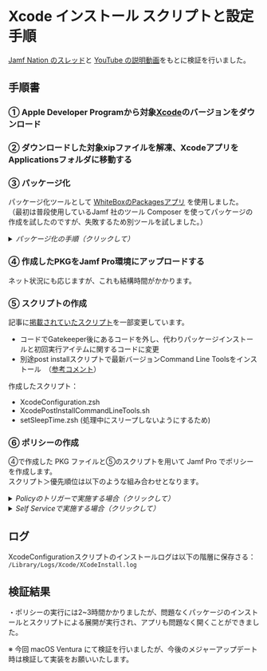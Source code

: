 # Xcode インストール スクリプトと設定手順

[Jamf Nation のスレッド](https://community.jamf.com/t5/jamf-pro/using-jamf-to-deploy-xcode-13-2-1-for-macos-12-3-monterey/td-p/264108)と [YouTube の説明動画](https://www.youtube.com/watch?v=FAqE-KiNJKs)をもとに検証を行いました。

## 手順書

### ① Apple Developer Programから対象[Xcode](https://developer.apple.com/download/all/?q=Xcode)のバージョンをダウンロード

### ② ダウンロードした対象xipファイルを解凍、XcodeアプリをApplicationsフォルダに移動する

### ③ パッケージ化
パッケージ化ツールとして [WhiteBoxのPackagesアプリ](http://s.sudre.free.fr/Software/Packages/about.html) を使用しました。  
（最初は普段使用しているJamf 社のツール Composer を使ってパッケージの作成を試したのですが、失敗するため別ツールを試しました。）
 
<details>
  <summary><i>パッケージ化の手順（クリックして）</i></summary>
  <ul>
    <li>Raw Packageを選択</li>
    <li>プロジェクト名・プロジェクトフォルダを入力</li>
    <li>プロジェクト作成後はSettingsタブに移動</li>
    <li>Options ＞ Require admin password for installationのチェックを外す</li>
    <li>Payloadタブに移動</li>
    <li>Contentsの中にあるApplicationsを選択し、左下の「＋」ボタンを押下</li>
    <li>/Applications/Xcodeを選択</li>
    <li>右横にあるAttributes欄のGroupをwheelに変更(Composerと同様に）</li>
    <li>メニューのFile > Save</li>
    <li>メニューのBuild > Build</li>
    <br>
    <span>Build完了までしばらく待ちます。（Xcode の場合、時間がかかります)</span>
    <br>
    <span>※ Build完了後、プロジェクトフォルダ内にあるbuildフォルダで作成したPKGが表示されます。</span>
  </ul>
</details>

### ④ 作成したPKGをJamf Pro環境にアップロードする
ネット状況にも応じますが、これも結構時間がかかります。

### ⑤ スクリプトの作成
記事に[掲載されていたスクリプト](https://community.jamf.com/t5/jamf-pro/using-jamf-to-deploy-xcode-13-2-1-for-macos-12-3-monterey/m-p/264108/highlight/true#M242859)を一部変更しています。
- コードでGatekeeper後にあるコードを外し、代わりパッケージインストールと初回実行アイテムに関するコードに変更
- 別途post installスクリプトで最新バージョンCommand Line Toolsをインストール　（[参考コメント](https://community.jamf.com/t5/jamf-pro/using-jamf-to-deploy-xcode-13-2-1-for-macos-12-3-monterey/m-p/273267/highlight/true#M248780)）  
  
作成したスクリプト：  
- XcodeConfiguration.zsh
- XcodePostInstallCommandLineTools.sh
- setSleepTime.zsh (処理中にスリープしないようにするため)

### ⑥ ポリシーの作成
④で作成した PKG ファイルと⑤のスクリプトを用いて Jamf Pro でポリシーを作成します。   
スクリプト＞優先順位は以下のような組み合わせとなります。

<details>
  <summary><i>Policyのトリガーで実施する場合（クリックして）</i></summary>
  <ul>
    <li>setSleepTimeをBefore実行</li>
    <li>XcodeConfigurationをAfter実行</li>
    <li>XcodePostInstallCommandLineToolsをAfter実行</li>
  </ul>
</details> 		

<details>
  <summary><i>Self Serviceで実施する場合（クリックして）</i></summary>
  <ul>
    <li>XcodeConfigurationをAfter実行</li>
    <li>XcodePostInstallCommandLineToolsをAfter実行</li>
  </ul>
</details> 

## ログ
XcodeConfigurationスクリプトのインストールログは以下の階層に保存さる：  
```/Library/Logs/Xcode/XCodeInstall.log```

## 検証結果
・ポリシーの実行には2~3時間かかりましたが、問題なくパッケージのインストールとスクリプトによる展開が実行され、アプリも問題なく開くことができました。

※ 今回 macOS Ventura にて検証を行いましたが、今後のメジャーアップデート時は検証して実装をお願いいたします。  
